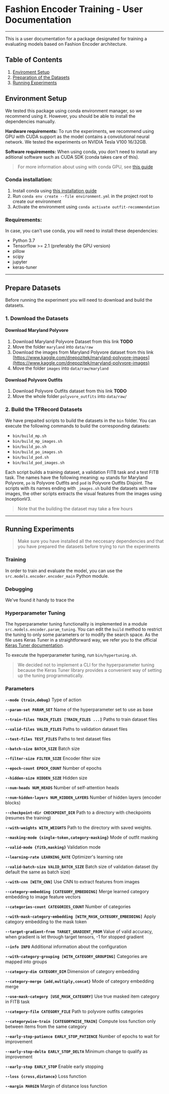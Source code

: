 # Fashion Encoder Training - User Documentation
---

This is a user documentation for a package designated for training a evaluating models based on Fashion Encoder architecture.

## Table of Contents
1. [Enviroment Setup](#environment-setup)
2. [Preparation of the Datasets](#prepare-datasets)
3. [Running Experiments](#running-experiments)


## Environment Setup

We tested this package using conda environment manager, so we recommend using it. However, you should be able to install the dependencies manually.

__Hardware requirements:__
To run the experiments, we recommend using GPU with CUDA support as the model contains a convolutional neural network. We tested the experiments on NVIDIA Tesla V100 16/32GB.

__Software requirements:__
When using conda, you don't need to install any aditional software such as CUDA SDK (conda takes care of this).

> For more information about using with conda GPU, see [this guide](https://docs.anaconda.com/anaconda/user-guide/tasks/gpu-packages/) 

### Conda installation:
1. Install conda using [this installation guide](https://docs.conda.io/projects/conda/en/latest/user-guide/install/index.html)
2. Run `conda env create --file environment.yml` in the project root to create our environment
3. Activate the environment using `conda activate outfit-recommendation`

### Requirements:
In case, you can't use conda, you will need to install these dependencies:

- Python 3.7
- Tensorflow >= 2.1 (preferably the GPU version)
- pillow
- scipy
- jupyter
- keras-tuner

---

## Prepare Datasets
Before running the experiment you will need to download and build the datasets.

### 1. Download the Datasets

#### Download Maryland Polyvore
1. Download Maryland Polyvore Dataset from this link __TODO__
2. Move the folder `maryland` into `data/raw`
3. Download the images from Maryland Polyvore dataset from this link [https://www.kaggle.com/dnepozitek/maryland-polyvore-images](https://www.kaggle.com/dnepozitek/maryland-polyvore-images)
4. Move the folder `images` into `data/raw/maryland`


#### Download Polyvore Outfits
1. Download Polyvore Outfits dataset from this link __TODO__
2. Move the whole folder `polyvore_outfits` into `data/raw/`


### 2. Build the TFRecord Datasets

We have prepaited scripts to build the datasets in the `bin` folder. You can execute the following commands to build the corresponding datasets:
- `bin/build_mp.sh`
- `bin/build_mp_images.sh`
- `bin/build_po.sh`
- `bin/build_po_images.sh`
- `bin/build_pod.sh`
- `bin/build_pod_images.sh`

Each script builds a training dataset, a validation FITB task and a test FITB task. The names have the following meaning: `mp` stands for Maryland Polyvore, `po` is Polyvore Outfits and `pod` is Polyvore Outfits Disjoint. The scripts with its names ending with `_images.sh` build the datasets with raw images, the other scripts extracts the visual features from the images using InceptionV3.

> Note that the building the dataset may take a few hours


---

## Running Experiments

> Make sure you have installed all the neccesary dependencies and that you have prepared the datasets before trying to run the experiments

### Training
In order to train and evaluate the model, you can use the `src.models.encoder.encoder_main` Python module.


### Debugging
We've found it handy to trace the 

### Hyperparameter Tuning
The hyperparameter tuning functionality is implemented in a module `src.models.encoder.param_tuning`. You can edit the `build` method to restrict the tuning to only some parameters or to modify the search space. As the file uses Keras Tuner in a straightforward way, we refer you to the official [Keras Tuner documentation](https://keras-team.github.io/keras-tuner/).

To execute the hyperparameter tuning, run `bin/hypertuning.sh`.

> We decided not to implement a CLI for the hyperparameter tuning because the Keras Tuner library provides a convenient way of setting up the tuning programmatically.


### Parameters

__`--mode {train,debug}`__
Type of action

__`--param-set PARAM_SET`__
Name of the hyperparameter set to use as base

__`--train-files TRAIN_FILES [TRAIN_FILES ...]`__
Paths to train dataset files

__`--valid-files VALID_FILES`__
Paths to validation dataset files

__`--test-files TEST_FILES`__
Paths to test dataset files

__`--batch-size BATCH_SIZE`__
Batch size

__`--filter-size FILTER_SIZE`__
Encoder filter size

__`--epoch-count EPOCH_COUNT`__
Number of epochs

__`--hidden-size HIDDEN_SIZE`__
Hidden size

__`--num-heads NUM_HEADS`__
Number of self-attention heads

__`--num-hidden-layers NUM_HIDDEN_LAYERS`__
Number of hidden layers (encoder blocks)

__`--checkpoint-dir CHECKPOINT_DIR`__
Path to a directory with checkpoints (resumes the training)

__`--with-weights WITH_WEIGHTS`__
Path to the directory with saved weights. 

__`--masking-mode {single-token,category-masking}`__
Mode of outfit masking

__`--valid-mode {fitb,masking}`__
Validation mode

__`--learning-rate LEARNING_RATE`__
Optimizer's learning rate

__`--valid-batch-size VALID_BATCH_SIZE`__
Batch size of validation dataset (by default the same as batch size)

__`--with-cnn [WITH_CNN]`__
Use CNN to extract features from images

__`--category-embedding [CATEGORY_EMBEDDING]`__
Merge learned category embedding to image feature vectors

__`--categories-count CATEGORIES_COUNT`__
Number of categories

__`--with-mask-category-embedding [WITH_MASK_CATEGORY_EMBEDDING]`__
Apply category embedding to the mask token

__`--target-gradient-from TARGET_GRADIENT_FROM`__
Value of valid accuracy, when gradient is let through target tensors, -1 for stopped gradient

__`--info INFO`__
Additional information about the configuration

__`--with-category-grouping [WITH_CATEGORY_GROUPING]`__
Categories are mapped into groups

__`--category-dim CATEGORY_DIM`__
Dimension of category embedding

__`--category-merge {add,multiply,concat}`__
Mode of category embedding merge

__`--use-mask-category [USE_MASK_CATEGORY]`__
Use true masked item category in FITB task

__`--category-file CATEGORY_FILE`__
Path to polyvore outfits categories

__`--categorywise-train [CATEGORYWISE_TRAIN]`__
Compute loss function only between items from the same category

__`--early-stop-patience EARLY_STOP_PATIENCE`__
Number of epochs to wait for improvement

__`--early-stop-delta EARLY_STOP_DELTA`__
Minimum change to qualify as improvement

__`--early-stop EARLY_STOP`__
Enable early stopping

__`--loss {cross,distance}`__
Loss function

__`--margin MARGIN`__
Margin of distance loss function

